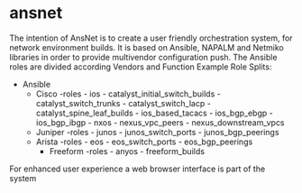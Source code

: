# ansnet

The intention of AnsNet is to create a user friendly orchestration system, for network environment builds.
It is based on Ansible, NAPALM and Netmiko libraries in order to provide multivendor configuration push.
The Ansible roles are divided according Vendors and Function
Example Role Splits:

- Ansible
	- Cisco
		-roles
			- ios
				- catalyst_initial_switch_builds
				- catalyst_switch_trunks
				- catalyst_switch_lacp
				- catalyst_spine_leaf_builds
				- ios_based_tacacs
				- ios_bgp_ebgp
				- ios_bgp_ibgp
			- nxos
				- nexus_vpc_peers
				- nexus_downstream_vpcs
  - Juniper
		-roles
			- junos
				- junos_switch_ports
				- junos_bgp_peerings
  - Arista
		-roles
			- eos
				- eos_switch_ports
				- eos_bgp_peerings
	- Freeform
		-roles
			- anyos
				- freeform_builds
      
For enhanced user experience a web browser interface is part of the system
